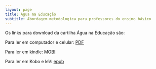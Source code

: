 ```yaml
---
layout: page
title: Água na Educação
subtitle: Abordagem metodologica para professores do ensino básico
---
```


<p>Os links para download da cartilha Água na Educação são:

<p>Para ler em computador e celular: <a href="assets/Cartilha: Água na Educação Básica.pdf">PDF</a>

<p>Para ler em kindle: <a href="assets/Cartilha: Água na Educação Básica.mobi">MOBI</a>

<p>Para ler em Kobo e leV: <a href="assets/Cartilha: Água na Educação Básica.epub">epub</a>

